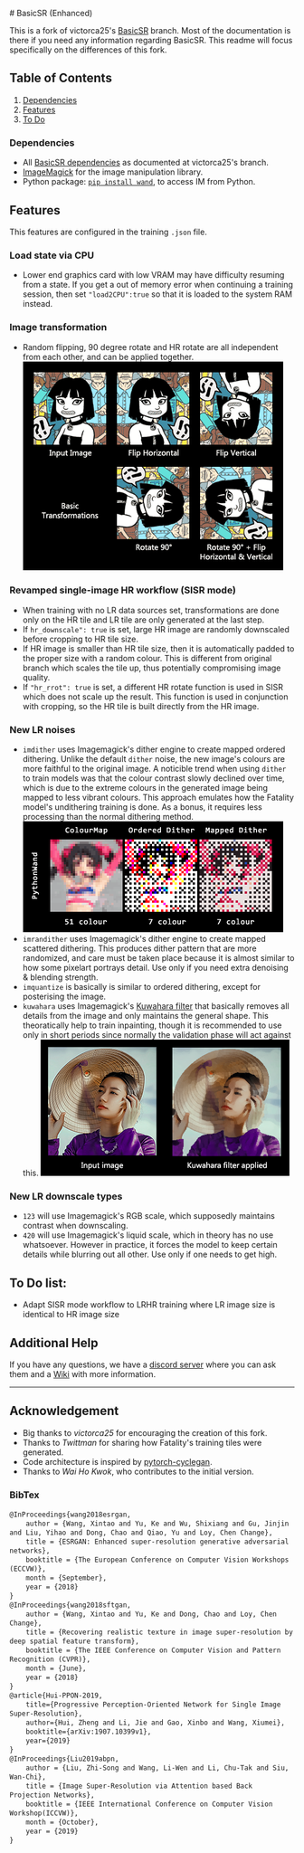 ﻿﻿﻿﻿﻿# BasicSR (Enhanced)

This is a fork of victorca25's [BasicSR](https://github.com/victorca25/BasicSR/) branch. Most of the documentation is there if you need any information regarding BasicSR. This readme will focus specifically on the differences of this fork.

## Table of Contents
1. [Dependencies](#dependencies)
3. [Features](#features)
4. [To Do](#todo)

### Dependencies

- All [BasicSR dependencies](https://github.com/victorca25/BasicSR/) as documented at victorca25's branch.
- [ImageMagick](https://imagemagick.org/script/download.php) for the image manipulation library. 
- Python package: [`pip install wand`](https://pypi.org/project/Wand/), to access IM from Python.

## Features
This features are configured in the training `.json` file.

### Load state via CPU
- Lower end graphics card with low VRAM may have difficulty resuming from a state. If you get a out of memory error when continuing a training session, then set `"load2CPU":true` so that it is loaded to the system RAM instead.

### Image transformation
- Random flipping, 90 degree rotate and HR rotate are all independent from each other, and can be applied together.
![Basic transforms](figures/basictransforms.png)
### Revamped single-image HR workflow (SISR mode)
- When training with no LR data sources set, transformations are done only on the HR tile and LR tile are only generated at the last step. 
- If `hr_downscale": true` is set, large HR image are randomly downscaled before cropping to HR tile size.
- If HR image is smaller than HR tile size, then it is automatically padded to the proper size with a random colour. This is different from original branch which scales the tile up, thus potentially compromising image quality.
- If `"hr_rrot": true` is set, a different HR rotate function is used in SISR which does not scale up the result. This function is used in conjunction with cropping, so the HR tile is built directly from the HR image.

### New LR noises
- `imdither` uses Imagemagick's dither engine to create mapped ordered dithering. Unlike the default `dither` noise, the new image's colours are more faithful to the original image. A noticible trend when using `dither` to train models was that the colour contrast slowly declined over time, which is due to the extreme colours in the generated image being mapped to less vibrant colours.
  This approach emulates how the Fatality model's undithering training is done. As a bonus, it requires less processing than the normal dithering method.
![comparing dithers](figures/dithercompare.png)
- `imrandither` uses Imagemagick's dither engine to create mapped scattered dithering. This produces dither pattern that are more randomized, and care must be taken place because it is almost similar to how some pixelart portrays detail. Use only if you need extra denoising & blending strength.
- `imquantize` is basically is similar to ordered dithering, except for posterising the image.
- `kuwahara` uses Imagemagick's [Kuwahara filter](https://en.wikipedia.org/wiki/Kuwahara_filter) that basically removes all details from the image and only maintains the general shape. This theoratically help to train inpainting, though it is recommended to use only in short periods since normally the validation phase will act against this.
![Kuwahara filter](figures/kuwahara.png)

### New LR downscale types
- `123` will use Imagemagick's RGB scale, which supposedly maintains contrast when downscaling.
- `420` will use Imagemagick's liquid scale, which in theory has no use whatsoever. However in practice, it forces the model to keep certain details while blurring out all other. Use only if one needs to get high.

## To Do list:
- Adapt SISR mode workflow to LRHR training where LR image size is identical to HR image size

## Additional Help 

If you have any questions, we have a [discord server](https://discord.gg/cpAUpDK) where you can ask them and a [Wiki](https://upscale.wiki) with more information.

---

## Acknowledgement
- Big thanks to *victorca25* for encouraging the creation of this fork.
- Thanks to *Twittman* for sharing how Fatality's training tiles were generated.
- Code architecture is inspired by [pytorch-cyclegan](https://github.com/junyanz/pytorch-CycleGAN-and-pix2pix).
- Thanks to *Wai Ho Kwok*, who contributes to the initial version.

### BibTex

    @InProceedings{wang2018esrgan,
        author = {Wang, Xintao and Yu, Ke and Wu, Shixiang and Gu, Jinjin and Liu, Yihao and Dong, Chao and Qiao, Yu and Loy, Chen Change},
        title = {ESRGAN: Enhanced super-resolution generative adversarial networks},
        booktitle = {The European Conference on Computer Vision Workshops (ECCVW)},
        month = {September},
        year = {2018}
    }
    @InProceedings{wang2018sftgan,
        author = {Wang, Xintao and Yu, Ke and Dong, Chao and Loy, Chen Change},
        title = {Recovering realistic texture in image super-resolution by deep spatial feature transform},
        booktitle = {The IEEE Conference on Computer Vision and Pattern Recognition (CVPR)},
        month = {June},
        year = {2018}
    }
    @article{Hui-PPON-2019,
        title={Progressive Perception-Oriented Network for Single Image Super-Resolution},
        author={Hui, Zheng and Li, Jie and Gao, Xinbo and Wang, Xiumei},
        booktitle={arXiv:1907.10399v1},
        year={2019}
    }
    @InProceedings{Liu2019abpn,
        author = {Liu, Zhi-Song and Wang, Li-Wen and Li, Chu-Tak and Siu, Wan-Chi},
        title = {Image Super-Resolution via Attention based Back Projection Networks},
        booktitle = {IEEE International Conference on Computer Vision Workshop(ICCVW)},
        month = {October},
        year = {2019}
    }





